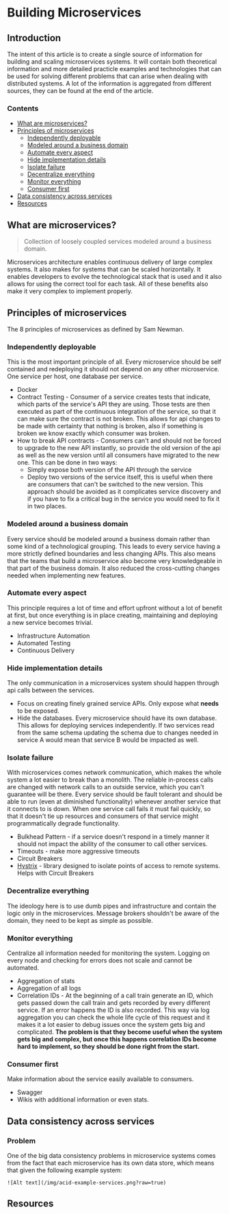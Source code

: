 # Building Microservices
## Introduction
The intent of this article is to create a single source of information for building and scaling microservices systems. It will contain both theoretical information and more detailed practicle examples and technologies that can be used for solving different problems that can arise when dealing with distributed systems. 
A lot of the information is aggregated from different sources, they can be found at the end of the article.

### Contents
 - [What are microservices?](#what-are-microservices)
 - [Principles of microservices](#principles-of-microservices)
	 - [Independently deployable](#independently-deployable)
	 - [Modeled around a business domain](#modeled-around-a-business-domain)
	 - [Automate every aspect](#automate-every-aspect)
	 - [Hide implementation details](#hide-implementation-details)
	 - [Isolate failure](#isolate-failure)
	 - [Decentralize everything](#decentralize-everything)
	 - [Monitor everything](#monitor-everything)
	 - [Consumer first](#consumer-first)
 - [Data consistency across services](#data-consistency-across-services)
 - [Resources](#resources)

## What are microservices?

> Collection of loosely coupled services modeled around a business domain.

Microservices architecture enables continuous delivery of large complex systems. It also makes for systems that can be scaled horizontally. It enables developers to evolve the technological stack that is used and it also allows for using the correct tool for each task. All of these benefits also make it very complex to implement properly.

## Principles of microservices
The 8 principles of microservices as defined by Sam Newman.

 ### Independently deployable
 This is the most important principle of all.
 Every microservice should be self contained and redeploying it should not    depend on any other microservice. 
 One service per host, one database per service. 
 
 - Docker
 - Contract Testing - Consumer of a service creates tests that indicate, which parts of the service's API they are using. Those tests are then executed as part of the continuous integration of the service, so that it can make sure the contract is not broken. This allows for api changes to be made with certainty that nothing is broken, also if something is broken we know exactly which consumer was broken.
 - How to break API contracts - Consumers can't and should not be forced to upgrade to the new API instantly, so provide the old version of the api as well as the new version until all consumers have migrated to the new one. This can be done in two ways:
	 - Simply expose both version of the API through the service
	 - Deploy two versions of the service itself, this is useful when there are consumers that can't be switched to the new version. This approach should be avoided as it complicates service discovery and if you have to fix a critical bug in the service you would need to fix it in two places.

 ### Modeled around a business domain
 Every service should be modeled around a business domain rather than some kind of a technological grouping. This leads to every service having a more strictly defined boundaries and less changing APIs. This also means that the teams that build a microservice also become very knowledgeable in that part of the business domain. It also reduced the cross-cutting changes needed when implementing new features.
 
 ### Automate every aspect
 This principle requires a lot of time and effort upfront without a lot of benefit at first, but once everything is in place creating, maintaining and deploying a new service becomes trivial.
 
 - Infrastructure Automation
 - Automated Testing
 - Continuous Delivery

 ### Hide implementation details
 The only communication in a microservices system should happen through api calls between the services.

 - Focus on creating finely grained service APIs. Only expose what **needs** to be exposed.
 - Hide the databases. Every microservice should have its own database. This allows for deploying services independently. If two services read from the same schema updating the schema due to changes needed in service A would mean that service B would be impacted as well.
 
 ### Isolate failure
 With microservices comes network communication, which makes the whole system a lot easier to break than a monolith. The reliable in-process calls are changed with network calls to an outside service, which you can't guarantee will be there. 
 Every service should be fault tolerant and should be able to run (even at   diminished functionality) whenever another service that it connects to is down.
 When one service call fails it must fail quickly, so that it doesn't tie up resources and consumers of that service might programmatically degrade functionality.
 
 - Bulkhead Pattern - if a service doesn't respond in a timely manner it should not impact the ability of the consumer to call other services.
 - Timeouts - make more aggressive timeouts
 - Circuit Breakers
 - [Hystrix](https://github.com/Netflix/hystrix) - library designed to isolate points of access to remote systems. Helps with Circuit Breakers

 ### Decentralize everything
 The ideology here is to use dumb pipes and infrastructure and contain the logic only in the microservices. Message brokers shouldn't be aware of the domain, they need to be kept as simple as possible. 
 ### Monitor everything
 Centralize all information needed for monitoring the system. Logging on every node and checking for errors does not scale and cannot be automated.
 
 - Aggregation of stats
 - Aggregation of all logs
 - Correlation IDs - At the beginning of a call train generate an ID, which gets passed down the call train and gets recorded by every different service. If an error happens the ID is also recorded. This way via log aggregation you can check the whole life cycle of this request and it makes it a lot easier to debug issues once the system gets big and complicated. **The problem is that they become useful when the system gets big and complex, but once this happens correlation IDs become hard to implement, so they should be done right from the start.**

 ### Consumer first
 Make information about the service easily available to consumers.
 - Swagger
 - Wikis with additional information or even stats.

## Data consistency across services
### Problem
One of the big data consistency problems in microservice systems comes from the fact that each microservice has its own data store, which means that given the following example system:
```
![Alt text](/img/acid-example-services.png?raw=true)
```
## Resources
<!--stackedit_data:
eyJoaXN0b3J5IjpbMjAxNDE5OTY1NSwxNzQ2ODQwMzQsLTE2MD
czMjY3MDEsMTkzMjQyOTQ4NSwtMTYwNzMyNjcwMSwxOTMyNDI5
NDg1LC0xNjc2MTg2NTg5LDE4NTEwNjY4NTAsMTk0MjkxMzUzMS
wtMjA0NjQ3NzcxMiwtMTgxNjQwODI4NiwxNTE1NDU0OTQzLDQ2
MzY3ODQwOCwtMjA4Mjk0MzM5OCwxNzkwNjk2NDIxLC0xNjU2MT
AzNjUwLDExNDEwMDU4MDYsNTEwMjUxNDY4LDE5MTQ4MDE0MTgs
MTM0ODgwMDIyOV19
-->